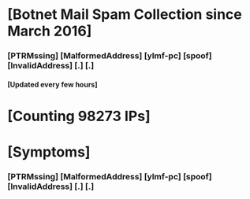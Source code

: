 # [Botnet Mail Spam Collection since March 2016]
### [PTRMssing] [MalformedAddress] [ylmf-pc] [spoof] [InvalidAddress] [.] [.]
#### [Updated every few hours]

# [Counting 98273 IPs]

# [Symptoms] 
###   [PTRMssing] [MalformedAddress] [ylmf-pc] [spoof] [InvalidAddress] [.] [.]
